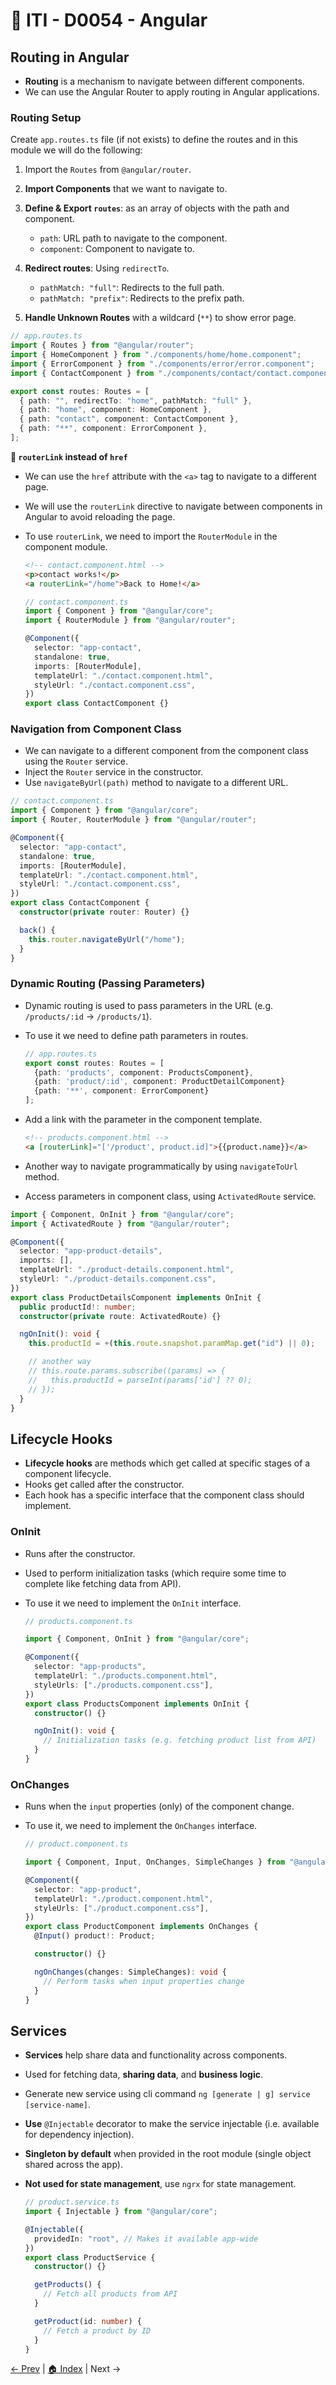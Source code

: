 # 🔖 ITI - D0054 - Angular

## Routing in Angular

- **Routing** is a mechanism to navigate between different components.
- We can use the Angular Router to apply routing in Angular applications.

### Routing Setup

Create `app.routes.ts` file (if not exists) to define the routes and in this module we will do the following:

1. Import the `Routes` from `@angular/router`.
2. **Import Components** that we want to navigate to.
3. **Define & Export `routes`**: as an array of objects with the path and component.

   - `path`: URL path to navigate to the component.
   - `component`: Component to navigate to.

4. **Redirect routes**: Using `redirectTo`.

   - `pathMatch: "full"`: Redirects to the full path.
   - `pathMatch: "prefix"`: Redirects to the prefix path.

5. **Handle Unknown Routes** with a wildcard (`**`) to show error page.

```typescript
// app.routes.ts
import { Routes } from "@angular/router";
import { HomeComponent } from "./components/home/home.component";
import { ErrorComponent } from "./components/error/error.component";
import { ContactComponent } from "./components/contact/contact.component";

export const routes: Routes = [
  { path: "", redirectTo: "home", pathMatch: "full" },
  { path: "home", component: HomeComponent },
  { path: "contact", component: ContactComponent },
  { path: "**", component: ErrorComponent },
];
```

**🌟 `routerLink` instead of `href`**

- We can use the `href` attribute with the `<a>` tag to navigate to a different page.
- We will use the `routerLink` directive to navigate between components in Angular to avoid reloading the page.
- To use `routerLink`, we need to import the `RouterModule` in the component module.

  ```html
  <!-- contact.component.html -->
  <p>contact works!</p>
  <a routerLink="/home">Back to Home!</a>
  ```

  ```typescript
  // contact.component.ts
  import { Component } from "@angular/core";
  import { RouterModule } from "@angular/router";

  @Component({
    selector: "app-contact",
    standalone: true,
    imports: [RouterModule],
    templateUrl: "./contact.component.html",
    styleUrl: "./contact.component.css",
  })
  export class ContactComponent {}
  ```

### Navigation from Component Class

- We can navigate to a different component from the component class using the `Router` service.
- Inject the `Router` service in the constructor.
- Use `navigateByUrl(path)` method to navigate to a different URL.

```typescript
// contact.component.ts
import { Component } from "@angular/core";
import { Router, RouterModule } from "@angular/router";

@Component({
  selector: "app-contact",
  standalone: true,
  imports: [RouterModule],
  templateUrl: "./contact.component.html",
  styleUrl: "./contact.component.css",
})
export class ContactComponent {
  constructor(private router: Router) {}

  back() {
    this.router.navigateByUrl("/home");
  }
}
```

### Dynamic Routing (Passing Parameters)

- Dynamic routing is used to pass parameters in the URL (e.g. `/products/:id` &rarr; `/products/1`).
- To use it we need to define path parameters in routes.

  ```typescript
  // app.routes.ts
  export const routes: Routes = [
    {path: 'products', component: ProductsComponent},
    {path: 'product/:id', component: ProductDetailComponent}
    {path: '**', component: ErrorComponent}
  ];
  ```

- Add a link with the parameter in the component template.

  ```html
  <!-- products.component.html -->
  <a [routerLink]="['/product', product.id]">{{product.name}}</a>
  ```

- Another way to navigate programmatically by using `navigateToUrl` method.

- Access parameters in component class, using `ActivatedRoute` service.

```typescript
import { Component, OnInit } from "@angular/core";
import { ActivatedRoute } from "@angular/router";

@Component({
  selector: "app-product-details",
  imports: [],
  templateUrl: "./product-details.component.html",
  styleUrl: "./product-details.component.css",
})
export class ProductDetailsComponent implements OnInit {
  public productId!: number;
  constructor(private route: ActivatedRoute) {}

  ngOnInit(): void {
    this.productId = +(this.route.snapshot.paramMap.get("id") || 0);

    // another way
    // this.route.params.subscribe((params) => {
    //   this.productId = parseInt(params['id'] ?? 0);
    // });
  }
}
```

## Lifecycle Hooks

- **Lifecycle hooks** are methods which get called at specific stages of a component lifecycle.
- Hooks get called after the constructor.
- Each hook has a specific interface that the component class should implement.

### OnInit

- Runs after the constructor.
- Used to perform initialization tasks (which require some time to complete like fetching data from API).
- To use it we need to implement the `OnInit` interface.

  ```typescript
  // products.component.ts

  import { Component, OnInit } from "@angular/core";

  @Component({
    selector: "app-products",
    templateUrl: "./products.component.html",
    styleUrls: ["./products.component.css"],
  })
  export class ProductsComponent implements OnInit {
    constructor() {}

    ngOnInit(): void {
      // Initialization tasks (e.g. fetching product list from API)
    }
  }
  ```

### OnChanges

- Runs when the `input` properties (only) of the component change.
- To use it, we need to implement the `OnChanges` interface.

  ```typescript
  // product.component.ts

  import { Component, Input, OnChanges, SimpleChanges } from "@angular/core";

  @Component({
    selector: "app-product",
    templateUrl: "./product.component.html",
    styleUrls: ["./product.component.css"],
  })
  export class ProductComponent implements OnChanges {
    @Input() product!: Product;

    constructor() {}

    ngOnChanges(changes: SimpleChanges): void {
      // Perform tasks when input properties change
    }
  }
  ```

## Services

- **Services** help share data and functionality across components.
- Used for fetching data, **sharing data**, and **business logic**.
- Generate new service using cli command `ng [generate | g] service [service-name]`.
- **Use** `@Injectable` decorator to make the service injectable (i.e. available for dependency injection).
- **Singleton by default** when provided in the root module (single object shared across the app).
- **Not used for state management**, use `ngrx` for state management.

  ```typescript
  // product.service.ts
  import { Injectable } from "@angular/core";

  @Injectable({
    providedIn: "root", // Makes it available app-wide
  })
  export class ProductService {
    constructor() {}

    getProducts() {
      // Fetch all products from API
    }

    getProduct(id: number) {
      // Fetch a product by ID
    }
  }
  ```

[← Prev](./iti-d0053-angular.md) | [🏠 Index](../../README.md#index) | Next →
